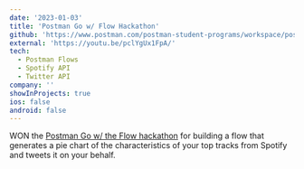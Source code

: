 ```yaml
---
date: '2023-01-03'
title: 'Postman Go w/ Flow Hackathon'
github: 'https://www.postman.com/postman-student-programs/workspace/postman-go-with-the-flows-hacakthon-submissions/flow/639b23f640a001034b68992e'
external: 'https://youtu.be/pclYgUx1FpA/'
tech:
  - Postman Flows
  - Spotify API
  - Twitter API
company: ''
showInProjects: true
ios: false
android: false
---
```


WON the [Postman Go w/ the Flow hackathon](https://blog.postman.com/postman-go-with-the-flows-hackathon-winners/) for building a flow that generates a pie chart of the characteristics of your top tracks from Spotify and tweets it on your behalf.

